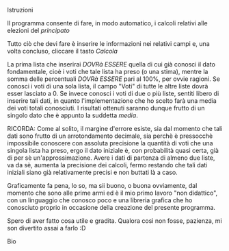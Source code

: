 Istruzioni

Il programma consente di fare, in modo automatico, i calcoli relativi alle elezioni del *principato*

Tutto ciò che devi fare è inserire le informazioni nei relativi campi e, una volta concluso, cliccare il tasto *Calcola*

La prima lista che inserirai *DOVRà ESSERE* quella di cui già conosci il dato fondamentale, cioè i voti che tale lista ha preso (o una stima), mentre la somma delle percentuali *DOVRà ESSERE* pari al 100%, per ovvie ragioni.
Se conosci i voti di una sola lista, il campo "Voti" di tutte le altre liste dovrà esser lasciato a 0.
Se invece conosci i voti di due o più liste, sentiti libero di inserire tali dati, in quanto l'implementazione che ho scelto farà una media dei voti totali conosciuti. I risultati ottenuti saranno dunque frutto di un singolo dato che è appunto la suddetta *media*.

RICORDA: 
Come al solito, il margine d'errore esiste, sia dal momento che tali dati sono frutto di un arrotondamento decimale, sia perchè è pressocchè impossibile conoscere con assoluta precisione la quantità di voti che una singola lista ha preso, ergo il dato iniziale è, con probabilità quasi certa, già di per sè un'approssimazione.
Avere i dati di partenza di almeno due liste, va da sè, aumenta la precisione dei calcoli, fermo restando che tali dati iniziali siano già relativamente precisi e non buttati là a caso.

Graficamente fa pena, lo so, ma sii buono, o buona ovviamente, dal momento che sono alle prime armi ed è il mio primo lavoro "non didattico", con un linguaggio che conosco poco e una libreria grafica che ho conosciuto proprio in occasione della creazione del presente programma. 

Spero di aver fatto cosa utile e gradita. Qualora così non fosse, pazienza, mi son divertito assai a farlo :D

Bio